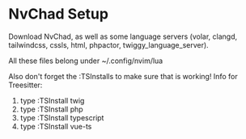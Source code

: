 # NvChad Setup
Download NvChad, as well as some language servers (volar, clangd, tailwindcss, cssls, html, phpactor, twiggy_language_server).

All these files belong under ~/.config/nvim/lua

Also don't forget the :TSInstalls to make sure that is working!
Info for Treesitter: 
1. type :TSInstall twig
2. type :TSInstall php
3. type :TSInstall typescript
4. type :TSInstall vue-ts
